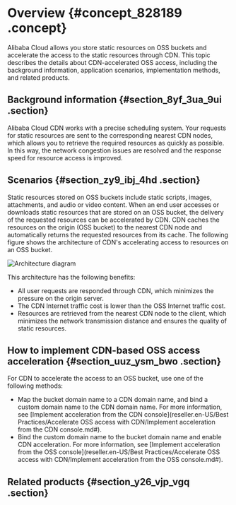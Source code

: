 # Overview {#concept_828189 .concept}

Alibaba Cloud allows you store static resources on OSS buckets and accelerate the access to the static resources through CDN. This topic describes the details about CDN-accelerated OSS access, including the background information, application scenarios, implementation methods, and related products.

## Background information {#section_8yf_3ua_9ui .section}

Alibaba Cloud CDN works with a precise scheduling system. Your requests for static resources are sent to the corresponding nearest CDN nodes, which allows you to retrieve the required resources as quickly as possible. In this way, the network congestion issues are resolved and the response speed for resource access is improved.

## Scenarios {#section_zy9_ibj_4hd .section}

Static resources stored on OSS buckets include static scripts, images, attachments, and audio or video content. When an end user accesses or downloads static resources that are stored on an OSS bucket, the delivery of the requested resources can be accelerated by CDN. CDN caches the resources on the origin \(OSS bucket\) to the nearest CDN node and automatically returns the requested resources from its cache. The following figure shows the architecture of CDN's accelerating access to resources on an OSS bucket.

![Architecture diagram](http://static-aliyun-doc.oss-cn-hangzhou.aliyuncs.com/assets/img/669798/156860449050521_en-US.png)

This architecture has the following benefits:

-   All user requests are responded through CDN, which minimizes the pressure on the origin server.
-   The CDN Internet traffic cost is lower than the OSS Internet traffic cost.
-   Resources are retrieved from the nearest CDN node to the client, which minimizes the network transmission distance and ensures the quality of static resources.

## How to implement CDN-based OSS access acceleration {#section_uuz_ysm_bwo .section}

For CDN to accelerate the access to an OSS bucket, use one of the following methods:

-   Map the bucket domain name to a CDN domain name, and bind a custom domain name to the CDN domain name. For more information, see [Implement acceleration from the CDN console](reseller.en-US/Best Practices/Accelerate OSS access with CDN/Implement acceleration from the CDN console.md#).
-   Bind the custom domain name to the bucket domain name and enable CDN acceleration. For more information, see [Implement acceleration from the OSS console](reseller.en-US/Best Practices/Accelerate OSS access with CDN/Implement acceleration from the OSS console.md#).

## Related products {#section_y26_vjp_vgq .section}

